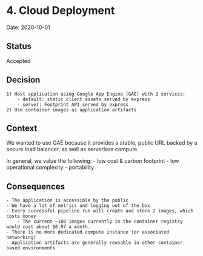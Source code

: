 # 4. Cloud Deployment

Date: 2020-10-01

## Status

Accepted

## Decision

    1) Host application using Google App Engine (GAE) with 2 services:
        - default: static client assets served by express
        - server: Footprint API served by express
    2) Use container images as application artifacts

## Context

We wanted to use GAE because it provides a stable, public URL backed by a
secure load balancer, as well as serverless compute.

In general, we value the following:
    - low cost & carbon footprint
    - low operational complexity
    - portability

## Consequences
    - The application is accessible by the public
    - We have a lot of metrics and logging out of the box
    - Every successful pipeline run will create and store 2 images, which costs money
        - The current ~100 images currently in the container registry would cost about $0.07 a month.
    - There is no more dedicated compute instance (or associated networking)
    - Application artifacts are generally reusable in other container-based environments

